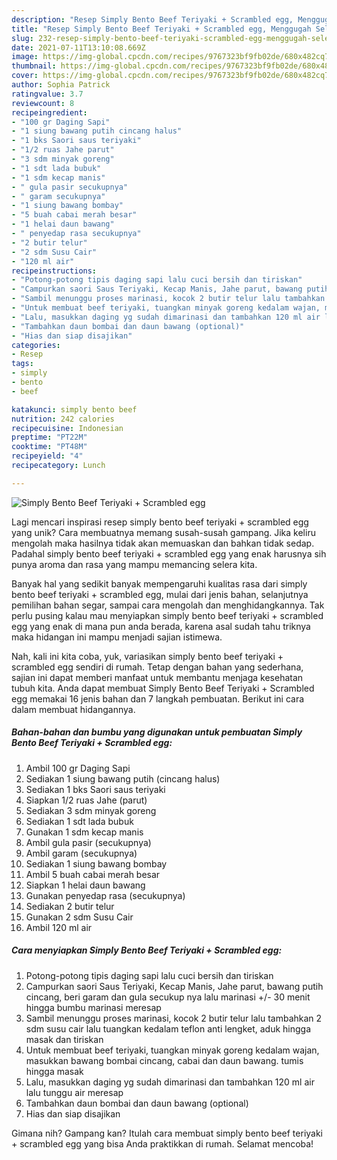 ```yaml
---
description: "Resep Simply Bento Beef Teriyaki + Scrambled egg, Menggugah Selera"
title: "Resep Simply Bento Beef Teriyaki + Scrambled egg, Menggugah Selera"
slug: 232-resep-simply-bento-beef-teriyaki-scrambled-egg-menggugah-selera
date: 2021-07-11T13:10:08.669Z
image: https://img-global.cpcdn.com/recipes/9767323bf9fb02de/680x482cq70/simply-bento-beef-teriyaki-scrambled-egg-foto-resep-utama.jpg
thumbnail: https://img-global.cpcdn.com/recipes/9767323bf9fb02de/680x482cq70/simply-bento-beef-teriyaki-scrambled-egg-foto-resep-utama.jpg
cover: https://img-global.cpcdn.com/recipes/9767323bf9fb02de/680x482cq70/simply-bento-beef-teriyaki-scrambled-egg-foto-resep-utama.jpg
author: Sophia Patrick
ratingvalue: 3.7
reviewcount: 8
recipeingredient:
- "100 gr Daging Sapi"
- "1 siung bawang putih cincang halus"
- "1 bks Saori saus teriyaki"
- "1/2 ruas Jahe parut"
- "3 sdm minyak goreng"
- "1 sdt lada bubuk"
- "1 sdm kecap manis"
- " gula pasir secukupnya"
- " garam secukupnya"
- "1 siung bawang bombay"
- "5 buah cabai merah besar"
- "1 helai daun bawang"
- " penyedap rasa secukupnya"
- "2 butir telur"
- "2 sdm Susu Cair"
- "120 ml air"
recipeinstructions:
- "Potong-potong tipis daging sapi lalu cuci bersih dan tiriskan"
- "Campurkan saori Saus Teriyaki, Kecap Manis, Jahe parut, bawang putih cincang, beri garam dan gula secukup nya lalu marinasi +/- 30 menit hingga bumbu marinasi meresap"
- "Sambil menunggu proses marinasi, kocok 2 butir telur lalu tambahkan 2 sdm susu cair lalu tuangkan kedalam teflon anti lengket, aduk hingga masak dan tiriskan"
- "Untuk membuat beef teriyaki, tuangkan minyak goreng kedalam wajan, masukkan bawang bombai cincang, cabai dan daun bawang. tumis hingga masak"
- "Lalu, masukkan daging yg sudah dimarinasi dan tambahkan 120 ml air lalu tunggu air meresap"
- "Tambahkan daun bombai dan daun bawang (optional)"
- "Hias dan siap disajikan"
categories:
- Resep
tags:
- simply
- bento
- beef

katakunci: simply bento beef 
nutrition: 242 calories
recipecuisine: Indonesian
preptime: "PT22M"
cooktime: "PT48M"
recipeyield: "4"
recipecategory: Lunch

---
```



![Simply Bento Beef Teriyaki + Scrambled egg](https://img-global.cpcdn.com/recipes/9767323bf9fb02de/680x482cq70/simply-bento-beef-teriyaki-scrambled-egg-foto-resep-utama.jpg)

Lagi mencari inspirasi resep simply bento beef teriyaki + scrambled egg yang unik? Cara membuatnya memang susah-susah gampang. Jika keliru mengolah maka hasilnya tidak akan memuaskan dan bahkan tidak sedap. Padahal simply bento beef teriyaki + scrambled egg yang enak harusnya sih punya aroma dan rasa yang mampu memancing selera kita.

Banyak hal yang sedikit banyak mempengaruhi kualitas rasa dari simply bento beef teriyaki + scrambled egg, mulai dari jenis bahan, selanjutnya pemilihan bahan segar, sampai cara mengolah dan menghidangkannya. Tak perlu pusing kalau mau menyiapkan simply bento beef teriyaki + scrambled egg yang enak di mana pun anda berada, karena asal sudah tahu triknya maka hidangan ini mampu menjadi sajian istimewa.




Nah, kali ini kita coba, yuk, variasikan simply bento beef teriyaki + scrambled egg sendiri di rumah. Tetap dengan bahan yang sederhana, sajian ini dapat memberi manfaat untuk membantu menjaga kesehatan tubuh kita. Anda dapat membuat Simply Bento Beef Teriyaki + Scrambled egg memakai 16 jenis bahan dan 7 langkah pembuatan. Berikut ini cara dalam membuat hidangannya.

<!--inarticleads1-->

##### Bahan-bahan dan bumbu yang digunakan untuk pembuatan Simply Bento Beef Teriyaki + Scrambled egg:

1. Ambil 100 gr Daging Sapi
1. Sediakan 1 siung bawang putih (cincang halus)
1. Sediakan 1 bks Saori saus teriyaki
1. Siapkan 1/2 ruas Jahe (parut)
1. Sediakan 3 sdm minyak goreng
1. Sediakan 1 sdt lada bubuk
1. Gunakan 1 sdm kecap manis
1. Ambil  gula pasir (secukupnya)
1. Ambil  garam (secukupnya)
1. Sediakan 1 siung bawang bombay
1. Ambil 5 buah cabai merah besar
1. Siapkan 1 helai daun bawang
1. Gunakan  penyedap rasa (secukupnya)
1. Sediakan 2 butir telur
1. Gunakan 2 sdm Susu Cair
1. Ambil 120 ml air




<!--inarticleads2-->

##### Cara menyiapkan Simply Bento Beef Teriyaki + Scrambled egg:

1. Potong-potong tipis daging sapi lalu cuci bersih dan tiriskan
1. Campurkan saori Saus Teriyaki, Kecap Manis, Jahe parut, bawang putih cincang, beri garam dan gula secukup nya lalu marinasi +/- 30 menit hingga bumbu marinasi meresap
1. Sambil menunggu proses marinasi, kocok 2 butir telur lalu tambahkan 2 sdm susu cair lalu tuangkan kedalam teflon anti lengket, aduk hingga masak dan tiriskan
1. Untuk membuat beef teriyaki, tuangkan minyak goreng kedalam wajan, masukkan bawang bombai cincang, cabai dan daun bawang. tumis hingga masak
1. Lalu, masukkan daging yg sudah dimarinasi dan tambahkan 120 ml air lalu tunggu air meresap
1. Tambahkan daun bombai dan daun bawang (optional)
1. Hias dan siap disajikan




Gimana nih? Gampang kan? Itulah cara membuat simply bento beef teriyaki + scrambled egg yang bisa Anda praktikkan di rumah. Selamat mencoba!
